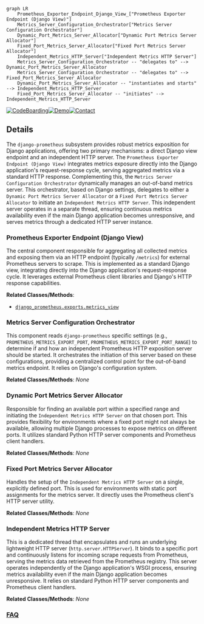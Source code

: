 ```mermaid
graph LR
    Prometheus_Exporter_Endpoint_Django_View_["Prometheus Exporter Endpoint (Django View)"]
    Metrics_Server_Configuration_Orchestrator["Metrics Server Configuration Orchestrator"]
    Dynamic_Port_Metrics_Server_Allocator["Dynamic Port Metrics Server Allocator"]
    Fixed_Port_Metrics_Server_Allocator["Fixed Port Metrics Server Allocator"]
    Independent_Metrics_HTTP_Server["Independent Metrics HTTP Server"]
    Metrics_Server_Configuration_Orchestrator -- "delegates to" --> Dynamic_Port_Metrics_Server_Allocator
    Metrics_Server_Configuration_Orchestrator -- "delegates to" --> Fixed_Port_Metrics_Server_Allocator
    Dynamic_Port_Metrics_Server_Allocator -- "instantiates and starts" --> Independent_Metrics_HTTP_Server
    Fixed_Port_Metrics_Server_Allocator -- "initiates" --> Independent_Metrics_HTTP_Server
```

[![CodeBoarding](https://img.shields.io/badge/Generated%20by-CodeBoarding-9cf?style=flat-square)](https://github.com/CodeBoarding/GeneratedOnBoardings)[![Demo](https://img.shields.io/badge/Try%20our-Demo-blue?style=flat-square)](https://www.codeboarding.org/demo)[![Contact](https://img.shields.io/badge/Contact%20us%20-%20contact@codeboarding.org-lightgrey?style=flat-square)](mailto:contact@codeboarding.org)

## Details

The `django-prometheus` subsystem provides robust metrics exposition for Django applications, offering two primary mechanisms: a direct Django view endpoint and an independent HTTP server. The `Prometheus Exporter Endpoint (Django View)` integrates metrics exposure directly into the Django application's request-response cycle, serving aggregated metrics via a standard HTTP response. Complementing this, the `Metrics Server Configuration Orchestrator` dynamically manages an out-of-band metrics server. This orchestrator, based on Django settings, delegates to either a `Dynamic Port Metrics Server Allocator` or a `Fixed Port Metrics Server Allocator` to initiate an `Independent Metrics HTTP Server`. This independent server operates in a separate thread, ensuring continuous metrics availability even if the main Django application becomes unresponsive, and serves metrics through a dedicated HTTP server instance.

### Prometheus Exporter Endpoint (Django View)
The central component responsible for aggregating all collected metrics and exposing them via an HTTP endpoint (typically `/metrics`) for external Prometheus servers to scrape. This is implemented as a standard Django view, integrating directly into the Django application's request-response cycle. It leverages external Prometheus client libraries and Django's HTTP response capabilities.


**Related Classes/Methods**:

- <a href="https://github.com/django-commons/django-prometheus/blob/master/django_prometheus/exports.py" target="_blank" rel="noopener noreferrer">`django_prometheus.exports.metrics_view`</a>


### Metrics Server Configuration Orchestrator
This component reads `django-prometheus` specific settings (e.g., `PROMETHEUS_METRICS_EXPORT_PORT`, `PROMETHEUS_METRICS_EXPORT_PORT_RANGE`) to determine if and how an independent Prometheus HTTP exposition server should be started. It orchestrates the initiation of this server based on these configurations, providing a centralized control point for the out-of-band metrics endpoint. It relies on Django's configuration system.


**Related Classes/Methods**: _None_

### Dynamic Port Metrics Server Allocator
Responsible for finding an available port within a specified range and initiating the `Independent Metrics HTTP Server` on that chosen port. This provides flexibility for environments where a fixed port might not always be available, allowing multiple Django processes to expose metrics on different ports. It utilizes standard Python HTTP server components and Prometheus client handlers.


**Related Classes/Methods**: _None_

### Fixed Port Metrics Server Allocator
Handles the setup of the `Independent Metrics HTTP Server` on a single, explicitly defined port. This is used for environments with static port assignments for the metrics server. It directly uses the Prometheus client's HTTP server utility.


**Related Classes/Methods**: _None_

### Independent Metrics HTTP Server
This is a dedicated thread that encapsulates and runs an underlying lightweight HTTP server (`http.server.HTTPServer`). It binds to a specific port and continuously listens for incoming scrape requests from Prometheus, serving the metrics data retrieved from the Prometheus registry. This server operates independently of the Django application's WSGI process, ensuring metrics availability even if the main Django application becomes unresponsive. It relies on standard Python HTTP server components and Prometheus client handlers.


**Related Classes/Methods**: _None_



### [FAQ](https://github.com/CodeBoarding/GeneratedOnBoardings/tree/main?tab=readme-ov-file#faq)